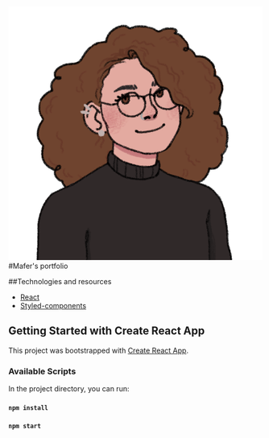 ![Mafer doodle](src/components/Hero/assets/hero-img.png)
#Mafer's portfolio

##Technologies and resources
-   [React](https://reactjs.org/)
-   [Styled-components](https://styled-components.com/)

## Getting Started with Create React App

This project was bootstrapped with [Create React App](https://github.com/facebook/create-react-app).

### Available Scripts

In the project directory, you can run:

#### `npm install`

#### `npm start`
